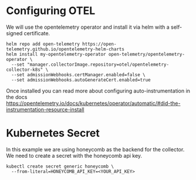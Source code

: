 # Configuring OTEL

We will use the opentelemetry operator and install it via helm with a self-signed certificate.

```shell
helm repo add open-telemetry https://open-telemetry.github.io/opentelemetry-helm-charts
helm install my-opentelemetry-operator open-telemetry/opentelemetry-operator \
  --set "manager.collectorImage.repository=otel/opentelemetry-collector-k8s" \
  --set admissionWebhooks.certManager.enabled=false \
  --set admissionWebhooks.autoGenerateCert.enabled=true
```

Once installed you can read more about configuring auto-instrumentation in the docs 
https://opentelemetry.io/docs/kubernetes/operator/automatic/#did-the-instrumentation-resource-install

# Kubernetes Secret
In this example we are using honeycomb as the backend for the collector. We need to create a secret with the honeycomb api key.

```shell
kubectl create secret generic honeycomb \
  --from-literal=HONEYCOMB_API_KEY=<YOUR_API_KEY>
```